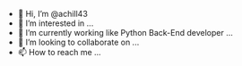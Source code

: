 - 👋 Hi, I’m @achill43
- 👀 I’m interested in ...
- 🌱 I’m currently working like Python Back-End developer ...
- 💞️ I’m looking to collaborate on ...
- 📫 How to reach me ...

<!---
achill43/achill43 is a ✨ special ✨ repository because its `README.md` (this file) appears on your GitHub profile.
You can click the Preview link to take a look at your changes.
--->
